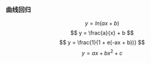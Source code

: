 ### 曲线回归

$$ y = ln(ax + b) $$
$$ y = \frac{a}{x} + b $$
$$ y = \frac{1}{1 + e(-ax + b))} $$
$$ y = ax + bx^2 + c $$